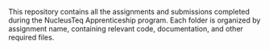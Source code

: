 This repository contains all the assignments and submissions completed during the NucleusTeq Apprenticeship program. Each folder is organized by assignment name, containing relevant code, documentation, and other required files.
